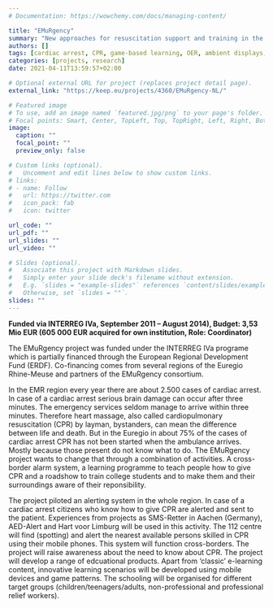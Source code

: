 ```yaml
---
# Documentation: https://wowchemy.com/docs/managing-content/

title: "EMuRgency"
summary: "New approaches for resuscitation support and training in the Euregio Meuse-Rhine"
authors: []
tags: [cardiac arrest, CPR, game-based learning, OER, ambient displays, EU project]
categories: [projects, research]
date: 2021-04-11T13:59:57+02:00

# Optional external URL for project (replaces project detail page).
external_link: "https://keep.eu/projects/4360/EMuRgency-NL/"

# Featured image
# To use, add an image named `featured.jpg/png` to your page's folder.
# Focal points: Smart, Center, TopLeft, Top, TopRight, Left, Right, BottomLeft, Bottom, BottomRight.
image:
  caption: ""
  focal_point: ""
  preview_only: false

# Custom links (optional).
#   Uncomment and edit lines below to show custom links.
# links:
# - name: Follow
#   url: https://twitter.com
#   icon_pack: fab
#   icon: twitter

url_code: ""
url_pdf: ""
url_slides: ""
url_video: ""

# Slides (optional).
#   Associate this project with Markdown slides.
#   Simply enter your slide deck's filename without extension.
#   E.g. `slides = "example-slides"` references `content/slides/example-slides.md`.
#   Otherwise, set `slides = ""`.
slides: ""
---
```

**Funded via INTERREG IVa, September 2011 – August 2014), Budget: 3,53 Mio EUR (605 000 EUR acquired for own institution, Role: Coordinator)**

The EMuRgency project was funded under the INTERREG IVa programe which is partially financed through the European Regional Development Fund (ERDF). Co-financing comes from several regions of the Euregio Rhine-Meuse and partners of the EMuRgency consortium.

In the EMR region every year there are about 2.500 cases of cardiac arrest. In case of a cardiac arrest serious brain damage can occur after three minutes. The emergency services seldom manage to arrive within three minutes. Therefore heart massage, also called cardiopulmonary resuscitation (CPR) by layman, bystanders, can mean the difference between life and death. But in the Euregio in about 75% of the cases of cardiac arrest CPR has not been started when the ambulance arrives. Mostly because those present do not know what to do. The EMuRgency project wants to change that through a combination of activities. A cross-border alarm system, a learning programme to teach people how to give CPR and a roadshow to train college students and to make them and their surroundings aware of their reponsibility.

The project piloted an alerting system in the whole region. In case of a cardiac arrest citizens who know how to give CPR are alerted and sent to the patient. Experiences from projects as SMS-Retter in Aachen (Germany), AED-Alert and Hart voor Limburg will be used in this activity. The 112 centre will find (spotting) and alert the nearest available persons skilled in CPR using their mobile phones. This system will function cross-borders. The project will raise awareness about the need to know about CPR. The project will develop a range of edcuational products. Apart from ‘classic’ e-learning content, innovative learning scenarios will be developed using mobile devices and game patterns. The schooling will be organised for different target groups (children/teenagers/adults, non-professional and professional relief workers).